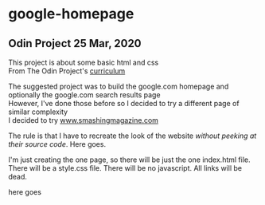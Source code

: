# google-homepage

## Odin Project 25 Mar, 2020
This project is about some basic html and css  
From The Odin Project's [curriculum](http://www.theodinproject.com/courses/web-development-101/lessons/html-css)

The suggested project was to build the google.com homepage and optionally the google.com search results page  
However, I've done those before so I decided to try a different page of similar complexity  
I decided to try www.smashingmagazine.com

The rule is that I have to recreate the look of the website *without peeking at their source code*. Here goes.

I'm just creating the one page, so there will be just the one index.html file. There will be a style.css file. There will be no javascript. All links will be dead.

here goes
